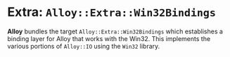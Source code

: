 # Extra: `Alloy::Extra::Win32Bindings`

**Alloy** bundles the target `Alloy::Extra::Win32Bindings` which establishes
a binding layer for Alloy that works with the Win32. This implements the
various portions of `Alloy::IO` using the `Win32` library.